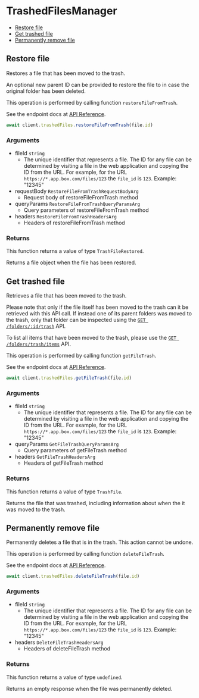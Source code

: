 # TrashedFilesManager


- [Restore file](#restore-file)
- [Get trashed file](#get-trashed-file)
- [Permanently remove file](#permanently-remove-file)

## Restore file

Restores a file that has been moved to the trash.

An optional new parent ID can be provided to restore the file to in case the
original folder has been deleted.

This operation is performed by calling function `restoreFileFromTrash`.

See the endpoint docs at
[API Reference](https://developer.box.com/reference/post-files-id/).

<!-- sample post_files_id -->
```ts
await client.trashedFiles.restoreFileFromTrash(file.id)
```

### Arguments

- fileId `string`
  - The unique identifier that represents a file.  The ID for any file can be determined by visiting a file in the web application and copying the ID from the URL. For example, for the URL `https://*.app.box.com/files/123` the `file_id` is `123`. Example: "12345"
- requestBody `RestoreFileFromTrashRequestBodyArg`
  - Request body of restoreFileFromTrash method
- queryParams `RestoreFileFromTrashQueryParamsArg`
  - Query parameters of restoreFileFromTrash method
- headers `RestoreFileFromTrashHeadersArg`
  - Headers of restoreFileFromTrash method


### Returns

This function returns a value of type `TrashFileRestored`.

Returns a file object when the file has been restored.


## Get trashed file

Retrieves a file that has been moved to the trash.

Please note that only if the file itself has been moved to the
trash can it be retrieved with this API call. If instead one of
its parent folders was moved to the trash, only that folder
can be inspected using the
[`GET /folders/:id/trash`](e://get_folders_id_trash) API.

To list all items that have been moved to the trash, please
use the [`GET /folders/trash/items`](e://get-folders-trash-items/)
API.

This operation is performed by calling function `getFileTrash`.

See the endpoint docs at
[API Reference](https://developer.box.com/reference/get-files-id-trash/).

<!-- sample get_files_id_trash -->
```ts
await client.trashedFiles.getFileTrash(file.id)
```

### Arguments

- fileId `string`
  - The unique identifier that represents a file.  The ID for any file can be determined by visiting a file in the web application and copying the ID from the URL. For example, for the URL `https://*.app.box.com/files/123` the `file_id` is `123`. Example: "12345"
- queryParams `GetFileTrashQueryParamsArg`
  - Query parameters of getFileTrash method
- headers `GetFileTrashHeadersArg`
  - Headers of getFileTrash method


### Returns

This function returns a value of type `TrashFile`.

Returns the file that was trashed,
including information about when the it
was moved to the trash.


## Permanently remove file

Permanently deletes a file that is in the trash.
This action cannot be undone.

This operation is performed by calling function `deleteFileTrash`.

See the endpoint docs at
[API Reference](https://developer.box.com/reference/delete-files-id-trash/).

<!-- sample delete_files_id_trash -->
```ts
await client.trashedFiles.deleteFileTrash(file.id)
```

### Arguments

- fileId `string`
  - The unique identifier that represents a file.  The ID for any file can be determined by visiting a file in the web application and copying the ID from the URL. For example, for the URL `https://*.app.box.com/files/123` the `file_id` is `123`. Example: "12345"
- headers `DeleteFileTrashHeadersArg`
  - Headers of deleteFileTrash method


### Returns

This function returns a value of type `undefined`.

Returns an empty response when the file was
permanently deleted.


